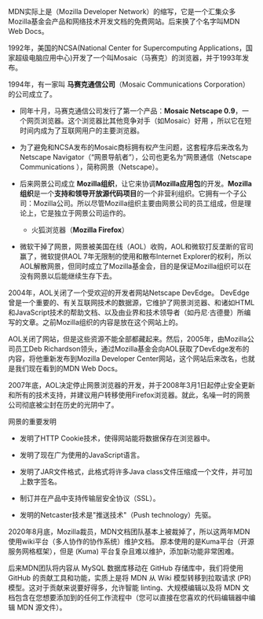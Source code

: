 MDN实际上是（Mozilla Developer Network）的缩写，它是一个汇集众多Mozilla基金会产品和网络技术开发文档的免费网站。后来换了个名字叫MDN Web Docs。

1992年，美国的NCSA(National Center for Supercomputing Applications，国家超级电脑应用中心)开发了一个叫Mosaic（马赛克）的浏览器，并于1993年发布。

1994年，有一家叫 **马赛克通信公司**（Mosaic Communications Corporation）的公司成立了。

-  同年十月，马赛克通信公司发行了第一个产品：**Mosaic Netscape 0.9**，一个网页浏览器。这个浏览器比其他竞争对手（如Mosaic）好用 ，所以它在短时间内成为了互联网用户的主要浏览器。

- 为了避免和NCSA发布的Mosaic商标拥有权产生问题，这套程序后来改名为Netscape Navigator（“网景导航者”），公司也更名为“网景通信（Netscape Communications ），简称网景（Netscape）。

- 后来网景公司成立 **Mozilla组织**，让它来协调**Mozilla应用包**的开发。**Mozilla组织**是一个**支持和领导开放源代码项目**的一个非营利组织。它拥有一个子公司：Mozilla公司。所以尽管Mozilla组织主要由网景公司的员工组成，但是理论上，它是独立于网景公司运作的。

	- 火狐浏览器（**Mozilla Firefox**）

- 微软干掉了网景，网景被美国在线（AOL）收购，AOL和微软打反垄断的官司赢了，微软提供AOL 7年无限制的使用和散布Internet Explorer的权利，所以AOL解散网景，但同时成立了Mozilla基金会，目的是保证Mozilla组织可以在没有网景以后能继续生存下去。

2004年，AOL关闭了一个受欢迎的开发者网站Netscape DevEdge。  DevEdge曾是一个重要的、有关互联网技术的数据源，它维护了网景浏览器、和诸如HTML和JavaScript技术的帮助文档、以及由业界和技术领导者（如丹尼·古德曼）所编写的文章。之前Mozilla组织的内容是放在这个网站上的。

AOL关闭了网站，但是这些资源不能全部都藏起来。然后，2005年，由Mozilla公司员工Deb Richardson领头，通过Mozilla基金会向AOL获取了DevEdge发布的内容，将他重新发布到Mozilla Developer Center网站，这个网站后来改名，也就是我们现在看到的MDN Web Docs。

2007年底，AOL决定停止网景浏览器的开发，并于2008年3月1日起停止安全更新和所有的技术支持，并建议用户转移使用Firefox浏览器。就此，名噪一时的网景公司彻底被尘封在历史的光阴中了。

网景的重要发明
-   发明了HTTP Cookie技术，使得网站能将数据保存在浏览器中。

-   发明了现在广为使用的JavaScript语言。

-   发明了JAR文件格式，此格式将许多Java class文件压缩成一个文件，并可加上数字签名。

-   制订并在产品中支持传输层安全协议（SSL）。

-   发明的Netcaster技术是"推送技术"（Push technology）先驱。

  
  2020年8月底，Mozilla裁员，MDN文档团队基本上被裁掉了，所以这两年MDN使用wiki平台（多人协作的协作系统）维护文档。
  原本使用的是Kuma平台（开源服务网格框架），但是 (Kuma) 平台复杂且难以维护，添加新功能非常困难。
  
  后来MDN团队将内容从 MySQL 数据库移动在 GitHub 存储库中，我们将使用 GitHub 的贡献工具和功能，实质上是将 MDN 从 Wiki 模型转移到拉取请求 (PR) 模型。这对于贡献来说要好得多，允许智能 linting、大规模编辑以及将 MDN 文档包含在您想要添加到的任何工作流程中（您可以直接在您喜欢的代码编辑器中编辑 MDN 源文件）。
  
 